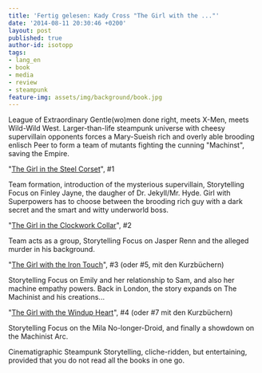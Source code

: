 ```yaml
---
title: 'Fertig gelesen: Kady Cross "The Girl with the ..."'
date: '2014-08-11 20:30:46 +0200'
layout: post
published: true
author-id: isotopp
tags:
- lang_en
- book
- media
- review
- steampunk
feature-img: assets/img/background/book.jpg
---
```

League of Extraordinary Gentle(wo)men done right, meets X-Men, meets Wild-Wild West. Larger-than-life steampunk universe with cheesy supervillain opponents forces a Mary-Sueish rich and overly able brooding enlisch Peer to form a team of mutants fighting the cunning "Machinst", saving the Empire.

"[The Girl in the Steel Corset](http://www.amazon.de/Girl-Steel-Corset-Steampunk-Chronicles-ebook/dp/B00597P3YW)", #1

Team formation, introduction of the mysterious supervillain, Storytelling Focus on Finley Jayne, the daugher of Dr. Jekyll/Mr. Hyde. Girl with Superpowers has to choose between the brooding rich guy with a dark secret and the smart and witty underworld boss.

"[The Girl in the Clockwork Collar](http://www.amazon.de/Girl-Clockwork-Collar-Steampunk-Chronicles-ebook/dp/B007VOWCHC)", #2

Team acts as a group, Storytelling Focus on Jasper Renn and the alleged murder in his background.

"[The Girl with the Iron Touch](http://www.amazon.de/Girl-Iron-Touch-Steampunk-Chronicles-ebook/dp/B00GPDYN0Y)", #3 (oder #5, mit den Kurzbüchern)

Storytelling Focus on Emily and her relationship to Sam, and also her machine empathy powers. Back in London, the story expands on The Machinist and his creations...

"[The Girl with the Windup Heart](http://www.amazon.de/Girl-Windup-Heart-Steampunk-Chronicles-ebook/dp/B00JBGZLN0)", #4 (oder #7 mit den Kurzbüchern)

Storytelling Focus on the Mila No-longer-Droid, and finally a showdown on the Machinist Arc.

Cinematigraphic Steampunk Storytelling, cliche-ridden, but entertaining, provided that you do not read all the books in one go.
